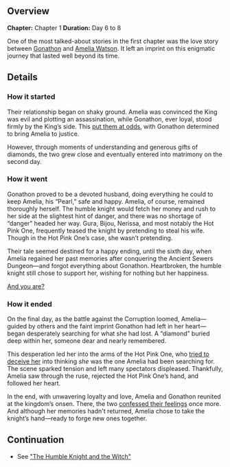 <!-- title: A Knight's Tale -->
<!-- quote: For he knows a selfish request such as his, could never be true. -->
<!-- chapters: 0 -->
<!-- images: (Gonathon proposing to Jyon Watson) -->
<!-- model: false -->

## Overview

**Chapter:** Chapter 1
**Duration:** Day 6 to 8

One of the most talked-about stories in the first chapter was the love story between [Gonathon](#entry:gigi-entry) and [Amelia Watson](#entry:ame-entry). It left an imprint on this enigmatic journey that lasted well beyond its time.

## Details

### How it started

Their relationship began on shaky ground. Amelia was convinced the King was evil and plotting an assassination, while Gonathon, ever loyal, stood firmly by the King’s side. This [put them at odds](https://www.youtube.com/live/y9KKa_k2VTU?t=5967), with Gonathon determined to bring Amelia to justice.

However, through moments of understanding and generous gifts of diamonds, the two grew close and eventually entered into matrimony on the second day.

### How it went

Gonathon proved to be a devoted husband, doing everything he could to keep Amelia, his “Pearl,” safe and happy. Amelia, of course, remained thoroughly herself. The humble knight would fetch her money and rush to her side at the slightest hint of danger, and there was no shortage of “danger” headed her way. Gura, Bijou, Nerissa, and most notably the Hot Pink One, frequently teased the knight by pretending to steal his wife. Though in the Hot Pink One’s case, she wasn’t pretending.

Their tale seemed destined for a happy ending, until the sixth day, when Amelia regained her past memories after conquering the Ancient Sewers Dungeon—and forgot everything about Gonathon. Heartbroken, the humble knight still chose to support her, wishing for nothing but her happiness.

[And you are?](#embed:https://www.youtube.com/live/i7g-HJMqZ_E?feature=shared&t=5989)

### How it ended

On the final day, as the battle against the Corruption loomed, Amelia—guided by others and the faint imprint Gonathon had left in her heart—began desperately searching for what she had lost. A “diamond” buried deep within her, someone dear and nearly remembered.

This desperation led her into the arms of the Hot Pink One, who [tried to deceive her](https://www.youtube.com/live/WvRIdaH107U?feature=shared&t=8758) into thinking _she_ was the one Amelia had been searching for. The scene sparked tension and left many spectators displeased. Thankfully, Amelia saw through the ruse, rejected the Hot Pink One’s hand, and followed her heart.

In the end, with unwavering loyalty and love, Amelia and Gonathon reunited at the kingdom’s onsen. There, the two [confessed their feelings](https://www.youtube.com/live/mxOT9QEg5dI?feature=shared&t=10312) once more. And although her memories hadn't returned, Amelia chose to take the knight’s hand—ready to forge new ones together.

## Continuation

- See ["The Humble Knight and the Witch"](#entry:humble-knight-witch-entry)
